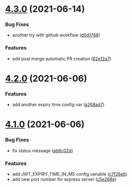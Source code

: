 # [4.3.0](https://github.com/mariocoski/semantic-release-poc-next/compare/v4.2.0...v4.3.0) (2021-06-14)


### Bug Fixes

* another try with github workflow ([d0d1768](https://github.com/mariocoski/semantic-release-poc-next/commit/d0d17682d791392821dced975fef2e92d7f0df49))


### Features

* add post merge automatic PR creation ([62e12a7](https://github.com/mariocoski/semantic-release-poc-next/commit/62e12a7121c6035c8b337354b358105c160c07bd))

# [4.2.0](https://github.com/mariocoski/semantic-release-poc-next/compare/v4.1.0...v4.2.0) (2021-06-06)


### Features

* add another expiry time config var ([a268ad7](https://github.com/mariocoski/semantic-release-poc-next/commit/a268ad785363c97534c4499e3c9c9efebb8946d1))

# [4.1.0](https://github.com/mariocoski/semantic-release-poc-next/compare/v4.0.45...v4.1.0) (2021-06-06)


### Bug Fixes

* fix status message ([ab6c02d](https://github.com/mariocoski/semantic-release-poc-next/commit/ab6c02d8b8ec8b6f8daba6a71a8ef9d5d81ce209))


### Features

* add JWT_EXPIRY_TIME_IN_MS config variable ([c7f26eb](https://github.com/mariocoski/semantic-release-poc-next/commit/c7f26eb89e4d0683267af04bc380f2ce06cd35f7))
* add new port number for express server ([c5e268e](https://github.com/mariocoski/semantic-release-poc-next/commit/c5e268ecd54073696e62a80fc0ad9d13c51dd1bd))

